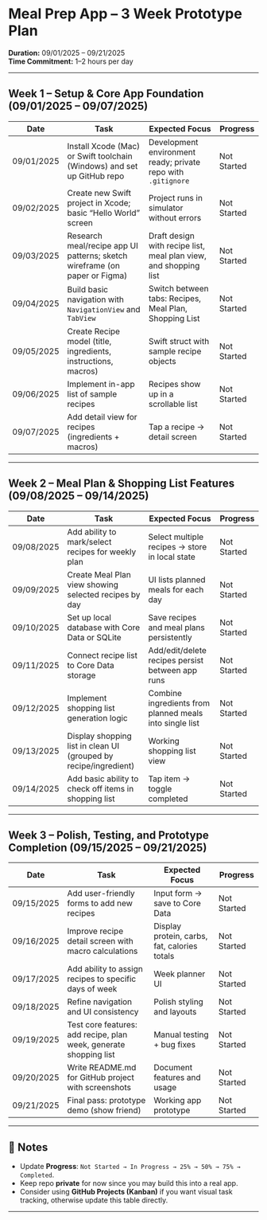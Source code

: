 # Meal Prep App – 3 Week Prototype Plan  

**Duration:** 09/01/2025 – 09/21/2025  
**Time Commitment:** 1–2 hours per day  

---

## Week 1 – Setup & Core App Foundation (09/01/2025 – 09/07/2025)

| Date       | Task | Expected Focus | Progress |
|------------|------|----------------|----------|
| 09/01/2025 | Install Xcode (Mac) or Swift toolchain (Windows) and set up GitHub repo | Development environment ready; private repo with `.gitignore` | Not Started |
| 09/02/2025 | Create new Swift project in Xcode; basic “Hello World” screen | Project runs in simulator without errors | Not Started |
| 09/03/2025 | Research meal/recipe app UI patterns; sketch wireframe (on paper or Figma) | Draft design with recipe list, meal plan view, and shopping list | Not Started |
| 09/04/2025 | Build basic navigation with `NavigationView` and `TabView` | Switch between tabs: Recipes, Meal Plan, Shopping List | Not Started |
| 09/05/2025 | Create Recipe model (title, ingredients, instructions, macros) | Swift struct with sample recipe objects | Not Started |
| 09/06/2025 | Implement in-app list of sample recipes | Recipes show up in a scrollable list | Not Started |
| 09/07/2025 | Add detail view for recipes (ingredients + macros) | Tap a recipe → detail screen | Not Started |

---

## Week 2 – Meal Plan & Shopping List Features (09/08/2025 – 09/14/2025)

| Date       | Task | Expected Focus | Progress |
|------------|------|----------------|----------|
| 09/08/2025 | Add ability to mark/select recipes for weekly plan | Select multiple recipes → store in local state | Not Started |
| 09/09/2025 | Create Meal Plan view showing selected recipes by day | UI lists planned meals for each day | Not Started |
| 09/10/2025 | Set up local database with Core Data or SQLite | Save recipes and meal plans persistently | Not Started |
| 09/11/2025 | Connect recipe list to Core Data storage | Add/edit/delete recipes persist between app runs | Not Started |
| 09/12/2025 | Implement shopping list generation logic | Combine ingredients from planned meals into single list | Not Started |
| 09/13/2025 | Display shopping list in clean UI (grouped by recipe/ingredient) | Working shopping list view | Not Started |
| 09/14/2025 | Add basic ability to check off items in shopping list | Tap item → toggle completed | Not Started |

---

## Week 3 – Polish, Testing, and Prototype Completion (09/15/2025 – 09/21/2025)

| Date       | Task | Expected Focus | Progress |
|------------|------|----------------|----------|
| 09/15/2025 | Add user-friendly forms to add new recipes | Input form → save to Core Data | Not Started |
| 09/16/2025 | Improve recipe detail screen with macro calculations | Display protein, carbs, fat, calories totals | Not Started |
| 09/17/2025 | Add ability to assign recipes to specific days of week | Week planner UI | Not Started |
| 09/18/2025 | Refine navigation and UI consistency | Polish styling and layouts | Not Started |
| 09/19/2025 | Test core features: add recipe, plan week, generate shopping list | Manual testing + bug fixes | Not Started |
| 09/20/2025 | Write README.md for GitHub project with screenshots | Document features and usage | Not Started |
| 09/21/2025 | Final pass: prototype demo (show friend) | Working app prototype | Not Started |

---

## 📌 Notes
- Update **Progress**: `Not Started → In Progress → 25% → 50% → 75% → Completed`.  
- Keep repo **private** for now since you may build this into a real app.  
- Consider using **GitHub Projects (Kanban)** if you want visual task tracking, otherwise update this table directly.  

---
